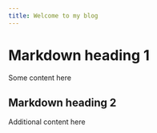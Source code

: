```yaml
---
title: Welcome to my blog
---
```


# Markdown heading 1

Some content here

## Markdown heading 2

Additional content here
